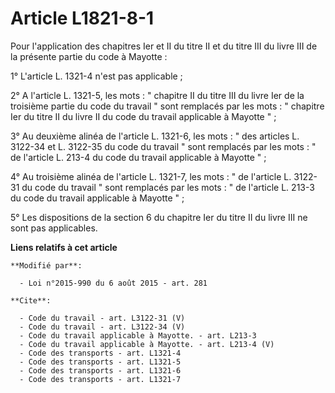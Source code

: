 # Article L1821-8-1

Pour l'application des chapitres Ier et II du titre II et du titre III du livre III de la présente partie du code à
Mayotte : 

1° L'article L. 1321-4 n'est pas applicable ; 

2° A l'article L. 1321-5, les mots : " chapitre II du titre III du livre Ier de la troisième partie du code du travail " sont
remplacés par les mots : " chapitre Ier du titre II du livre II du code du travail applicable à Mayotte " ; 

3° Au deuxième alinéa de l'article L. 1321-6, les mots : " des articles L. 3122-34 et L. 3122-35 du code du travail " sont
remplacés par les mots : " de l'article L. 213-4 du code du travail applicable à Mayotte " ; 

4° Au troisième alinéa de l'article L. 1321-7, les mots : " de l'article L. 3122-31 du code du travail " sont remplacés par
les mots : " de l'article L. 213-3 du code du travail applicable à Mayotte " ; 

5° Les dispositions de la section 6 du chapitre Ier du titre II du livre III ne sont pas applicables.

**Liens relatifs à cet article**

	**Modifié par**:

	  - Loi n°2015-990 du 6 août 2015 - art. 281

	**Cite**:

	  - Code du travail - art. L3122-31 (V)
	  - Code du travail - art. L3122-34 (V)
	  - Code du travail applicable à Mayotte. - art. L213-3
	  - Code du travail applicable à Mayotte. - art. L213-4 (V)
	  - Code des transports - art. L1321-4
	  - Code des transports - art. L1321-5
	  - Code des transports - art. L1321-6
	  - Code des transports - art. L1321-7
